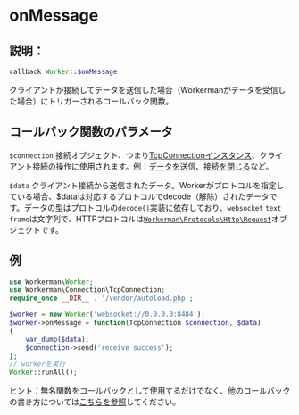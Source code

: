 # onMessage
## 説明：
```php
callback Worker::$onMessage
```
クライアントが接続してデータを送信した場合（Workermanがデータを受信した場合）にトリガーされるコールバック関数。

## コールバック関数のパラメータ

```$connection```
接続オブジェクト、つまり[TcpConnectionインスタンス](../tcp-connection.md)、クライアント接続の操作に使用されます。例：[データを送信](../tcp-connection/send.md)、[接続を閉じる](../tcp-connection/close.md)など。

```$data```
クライアント接続から送信されたデータ。Workerがプロトコルを指定している場合、$dataは対応するプロトコルでdecode（解除）されたデータです。データの型はプロトコルの`decode()`実装に依存しており、`websocket` `text` `frame`は文字列で、HTTPプロトコルは[`Workerman\Protocols\Http\Request`](../http/request.md)オブジェクトです。

## 例

```php
use Workerman\Worker;
use Workerman\Connection\TcpConnection;
require_once __DIR__ . '/vendor/autoload.php';

$worker = new Worker('websocket://0.0.0.0:8484');
$worker->onMessage = function(TcpConnection $connection, $data)
{
    var_dump($data);
    $connection->send('receive success');
};
// workerを実行
Worker::runAll();
```

ヒント：無名関数をコールバックとして使用するだけでなく、他のコールバックの書き方については[こちらを参照](../faq/callback_methods.md)してください。
